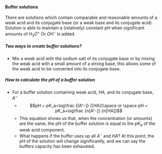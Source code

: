 #### Buffer solutions
There are solutions which contain comparable and reasonable amounts of a weak acid and its conjugate base (or a weak base and its conjugate acid). Solution is able to maintain a (relatively) constant pH when significant amounts of $H_3O^+$ Or $OH^-$ Is added.
##### Two ways to create buffer solutions?
- Mix a weak acid with the sodium salt of its conjugate base or by mixing the weak acid with a small amount of a strong base, this allows some of the weak acid to be converted into its conjugate base.

##### How to calculate the pH of a buffer solution
- For a buffer solution containing weak acid, $HA$, and its conjugate base, $A^-$ 
	- $$pH = pK_a+log\frac {[A^-]} {[HA]}\space or \space pH = pK_a+log\frac {n[A^-]} {n[HA]}$$
	- This equation shows us that, when the concentration (or amounts) are the same, the pH of the buffer solution is equal to the $pK_a$ of the weak acid component.
	- What happens if the buffer uses up all $A^-$ and $HA$? At this point, the pH of the solution will change significantly, and we can say the buffers capacity has been exhausted.